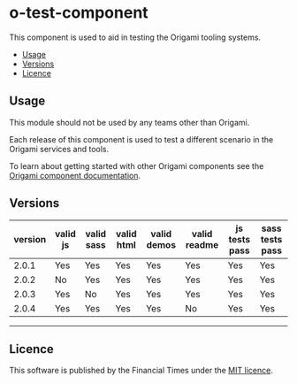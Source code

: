 # o-test-component

This component is used to aid in testing the Origami tooling systems.

- [Usage](#usage)
- [Versions](#versions)
- [Licence](#licence)

## Usage

This module should not be used by any teams other than Origami.

Each release of this component is used to test a different scenario in the Origami services and tools.

To learn about getting started with other Origami components see the [Origami component documentation](https://origami.ft.com/docs/components).


## Versions

|version|valid js|valid sass|valid html|valid demos|valid readme|js tests pass|sass tests pass|
|-------|--------|----------|----------|-----------|------------|-------------|---------------|
|2.0.1| Yes | Yes | Yes | Yes | Yes | Yes | Yes |
|2.0.2| No | Yes | Yes | Yes | Yes | Yes | Yes |
|2.0.3| Yes | No | Yes | Yes | Yes | Yes | Yes |
|2.0.4| Yes | Yes | Yes | Yes | No | Yes | Yes |


----

## Licence

This software is published by the Financial Times under the [MIT licence](http://opensource.org/licenses/MIT).
